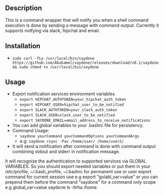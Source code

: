 ## Description
This is a command wrapper that will notify you when a shell command execution
is done by sending a message with command output.
Currently it supports notfying via slack, hipchat and email.
## Installation
- `sudo curl -fLo /usr/local/bin/saydone https://github.com/Abukamel/saydone/releases/download/v0.1/saydone && sudo chmod +x /usr/local/bin/saydone`
## Usage
- Export notification services environment variables.
	- `export HIPCHAT_AUTHTOKEN=your_hipchat_auth_token`
	- `export HIPCHAT_USER=hipchat_user_to_be_notified`
	- `export SLACK_AUTHTOKEN=your_slack_auth_token`
	- `export SLACK_USER=slack_user_to_be_notified`
	- `export SAYDONE_EMAIL=email_address_to_receive_notifications`
- You can add global variables to your .bashrc file for persistency.
- Command Usage:
	- `saydone yourCommand yourCommandOptions yourCommandArgs`
	- e.g: `saydone rsync -Pav /home/user/ /home/user2/`
- It will send a notification after command is done with command output combining stdout and stderr in notification message.

It will recognize the authentication to supported services via GLOBAL VARIABLES.
So you should export needed variables or put them in your /etc/profile, ~/.bash_profile,
~/.bashrc for permanent use or user export command for current session use e.g 
export "golabl_var=value" or you can prepend them before the command "saydone" for
a command only scope e.g global_var=value saydone ls -ltrha /home
